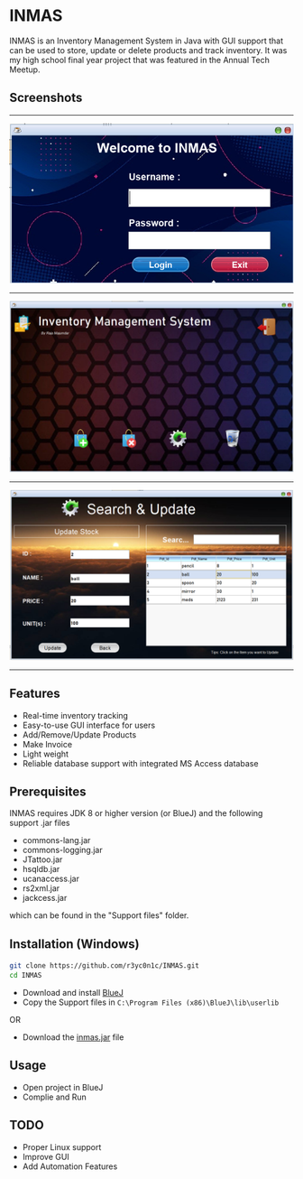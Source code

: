 # INMAS
INMAS is an Inventory Management System in Java with GUI support that can be used to store, update or delete products and track inventory. It was my high school final year project that was featured in the Annual Tech Meetup.


## Screenshots
***
![Login](screenshots/login.png "INMAS login page")
***
![Welcome](screenshots/welcome.png "INMAS welcome page")
***
![Update](screenshots/update.png "INMAS updating items")
***

## Features 
* Real-time inventory tracking
* Easy-to-use GUI interface for users
* Add/Remove/Update Products
* Make Invoice
* Light weight
* Reliable database support with integrated MS Access database


## Prerequisites

INMAS requires JDK 8 or higher version (or BlueJ) and the following support .jar files
* commons-lang.jar
* commons-logging.jar
* JTattoo.jar
* hsqldb.jar
* ucanaccess.jar
* rs2xml.jar
* jackcess.jar

which can be found in the "Support files" folder.

## Installation (Windows)
```sh
git clone https://github.com/r3yc0n1c/INMAS.git
cd INMAS
```
* Download and install [BlueJ](https://www.bluej.org/versions.html)
* Copy the Support files in `C:\Program Files (x86)\BlueJ\lib\userlib`

OR

* Download the [inmas.jar](https://github.com/r3yc0n1c/INMAS/releases/) file


## Usage
* Open project in BlueJ
* Complie and Run


## TODO
* Proper Linux support
* Improve GUI 
* Add Automation Features